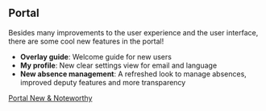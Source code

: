 ## Portal

Besides many improvements to the user experience and the user interface, there are some cool new
features in the portal!

- __Overlay guide__: Welcome guide for new users
- __My profile__: New clear settings view for email and language
- __New absence management__: A refreshed look to manage absences, improved
  deputy features and more transparency

<div class="short-links">
	<a href="/portal/9.1/doc/portal-developer-guide/introduction/index.html#new-and-noteworthy"
		target="_blank" rel="noopener noreferrer">
		<i class="fas fa-book"></i> Portal New & Noteworthy
	</a>
</div>
